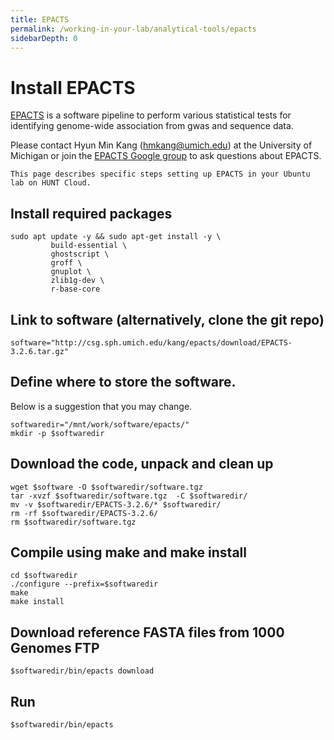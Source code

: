```yaml
---
title: EPACTS
permalink: /working-in-your-lab/analytical-tools/epacts
sidebarDepth: 0
---
```


# Install EPACTS

[EPACTS](https://github.com/statgen/EPACTS) is a software pipeline
to perform various statistical tests for identifying genome-wide
association from gwas and sequence data.

Please contact Hyun Min Kang (hmkang@umich.edu) at the University of Michigan
or join the [EPACTS Google group](http://groups.google.com/group/epacts)
to ask questions about EPACTS.

`This page describes specific steps setting up EPACTS in your Ubuntu lab on HUNT Cloud.`

## Install required packages

```
sudo apt update -y && sudo apt-get install -y \
         build-essential \
         ghostscript \
         groff \
         gnuplot \
         zlib1g-dev \
         r-base-core
```

## Link to software (alternatively, clone the git repo)

```
software="http://csg.sph.umich.edu/kang/epacts/download/EPACTS-3.2.6.tar.gz"
```

## Define where to store the software.

Below is a suggestion that you may change.

```
softwaredir="/mnt/work/software/epacts/"
mkdir -p $softwaredir
```

## Download the code, unpack and clean up

```
wget $software -O $softwaredir/software.tgz
tar -xvzf $softwaredir/software.tgz  -C $softwaredir/
mv -v $softwaredir/EPACTS-3.2.6/* $softwaredir/
rm -rf $softwaredir/EPACTS-3.2.6/
rm $softwaredir/software.tgz
```

## Compile using make and make install

```
cd $softwaredir
./configure --prefix=$softwaredir
make
make install
```

## Download reference FASTA files from 1000 Genomes FTP

```
$softwaredir/bin/epacts download
```

## Run

```
$softwaredir/bin/epacts
```
